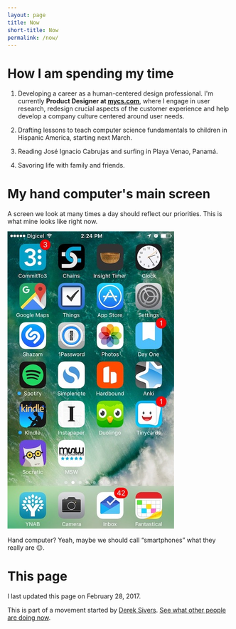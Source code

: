 ```yaml
---
layout: page
title: Now
short-title: Now
permalink: /now/
---
```


# How I am spending my time
1. Developing a career as a human-centered design professional. I'm currently **Product Designer at [mycs.com](http://de.mycs.com)**,
where I engage in user research, redesign crucial aspects of the customer experience and help develop a company culture centered around user needs.

2. Drafting lessons to teach computer science fundamentals to children in Hispanic America, starting next March.

3. Reading José Ignacio Cabrujas and surfing in Playa Venao, Panamá.

4. Savoring life with family and friends.

# My hand computer's main screen
A screen we look at many times a day should reflect our priorities. This is
what mine looks like right now. 

![This is my iPhone's current main screen.](/img/screens/screen-2017.02.28.jpg)

Hand computer? Yeah, maybe we should call “smartphones” what they really are 😉.

# This page
I last updated this page on February 28, 2017.

This is part of a movement started by [Derek Sivers](https://sivers.org/). [See what other people are doing now](http://www.nownownow.com).
